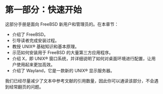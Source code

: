# 第一部分：快速开始

这部分手册是面向 FreeBSD 新用户和管理员的。在本章节：

* 介绍了 FreeBSD。
* 引导读者完成安装过程。
* 教授 UNIX® 基础知识和基本原理。
* 示范如何安装用于 FreeBSD 的大量第三方应用程序。
* 介绍 X，即 UNIX® 窗口系统，并详细说明了如何对桌面环境进行配置，让用户使用起来更加高效。
* 介绍了 Wayland，它是一款新的 UNIX® 显示服务器。

我们已经尽量减少了文本中参考文献的引用数量，因此你可以通读该部分，不会遇到经常翻页的问题。
